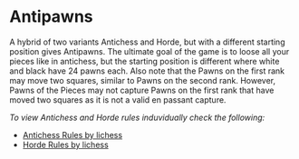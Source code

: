 # Antipawns

A hybrid of two variants Antichess and Horde, but with a different starting position gives Antipawns. The ultimate goal of the game is to loose all your pieces like in antichess, but the starting position is different where white and black have 24 pawns each. Also note that the Pawns on the first rank may move two squares, similar to Pawns on the second rank. However, Pawns of the Pieces may not capture Pawns on the first rank that have moved two squares as it is not a valid en passant capture.

*To view Antichess and Horde rules induvidually check the following:*
- [Antichess Rules by lichess](https://lichess.org/variant/antichess)
- [Horde Rules by lichess](https://lichess.org/variant/horde)
